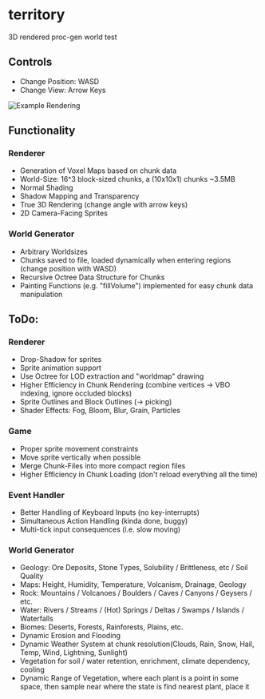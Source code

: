 # territory
3D rendered proc-gen world test

## Controls
- Change Position: WASD
- Change View: Arrow Keys

![Example Rendering](https://github.com/weigert/territory/blob/master/territory.png)

## Functionality
### Renderer
- Generation of Voxel Maps based on chunk data
- World-Size: 16^3 block-sized chunks, a (10x10x1) chunks ~3.5MB
- Normal Shading
- Shadow Mapping and Transparency
- True 3D Rendering (change angle with arrow keys)
- 2D Camera-Facing Sprites

### World Generator
- Arbitrary Worldsizes
- Chunks saved to file, loaded dynamically when entering regions (change position with WASD)
- Recursive Octree Data Structure for Chunks
- Painting Functions (e.g. "fillVolume") implemented for easy chunk data manipulation

## ToDo:
### Renderer
- Drop-Shadow for sprites
- Sprite animation support
- Use Octree for LOD extraction and "worldmap" drawing
- Higher Efficiency in Chunk Rendering (combine vertices -> VBO indexing, ignore occluded blocks)
- Sprite Outlines and Block Outlines (-> picking)
- Shader Effects: Fog, Bloom, Blur, Grain, Particles

### Game
- Proper sprite movement constraints
- Move sprite vertically when possible
- Merge Chunk-Files into more compact region files
- Higher Efficiency in Chunk Loading (don't reload everything all the time)

### Event Handler
- Better Handling of Keyboard Inputs (no key-interrupts)
- Simultaneous Action Handling (kinda done, buggy)
- Multi-tick input consequences (i.e. slow moving)

### World Generator
- Geology: Ore Deposits, Stone Types, Solubility / Brittleness, etc / Soil Quality
- Maps: Height, Humidity, Temperature, Volcanism, Drainage, Geology
- Rock: Mountains / Volcanoes / Boulders / Caves / Canyons / Geysers / etc.
- Water: Rivers / Streams / (Hot) Springs / Deltas / Swamps / Islands / Waterfalls
- Biomes: Deserts, Forests, Rainforests, Plains, etc.
- Dynamic Erosion and Flooding
- Dynamic Weather System at chunk resolution(Clouds, Rain, Snow, Hail, Temp, Wind, Lightning, Sunlight)
- Vegetation for soil / water retention, enrichment, climate dependency, cooling
- Dynamic Range of Vegetation, where each plant is a point in some space, then sample near where the state is find nearest plant, place it
